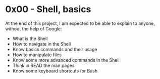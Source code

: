 # 0x00 - Shell, basics

At the end of this project, I am expected to be able to explain to anyone, without the help of Google:
* What is the Shell
* How to navigate in the Shell
* Know basics commands and their usage
* How to manipulate files
* Know some more advanced commands in the Shell
* Think in READ the man pages
* Know some keyboard shortcuts for Bash
